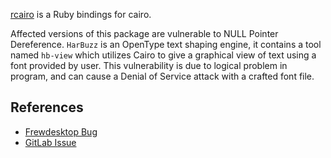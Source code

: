 [rcairo](https://rubygems.org/gems/cairo)  is a Ruby bindings for cairo.

Affected versions of this package are vulnerable to NULL Pointer Dereference.  `HarBuzz`  is an OpenType text shaping engine, it contains a tool named  `hb-view`  which utilizes Cairo to give a graphical view of text using a font provided by user. This vulnerability is due to logical problem in program, and can cause a Denial of Service attack with a crafted font file.
## References
-   [Frewdesktop Bug](https://bugs.freedesktop.org/show_bug.cgi?id=100763)
-   [GitLab Issue](https://gitlab.freedesktop.org/cairo/cairo/issues/80)